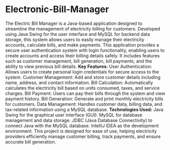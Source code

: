 # Electronic-Bill-Manager
The Electric Bill Manager is a Java-based application designed to streamline the management of electricity billing for customers. Developed using Java Swing for the user interface and MySQL for backend data storage, this system allows users to easily manage their electricity accounts, calculate bills, and make payments.
This application provides a secure user authentication system with login functionality, enabling users to create accounts and access their billing details safely. It includes features such as customer management, bill generation, bill payments, and the ability to view previous bill details.
**Key Features:**
User Authentication: Allows users to create personal login credentials for secure access to the system.
Customer Management: Add and store customer details including name, address, and contact information.
Bill Calculation: Automatically calculates the electricity bill based on units consumed, taxes, and service charges.
Bill Payment: Users can pay their bills through the system and view payment history.
Bill Generation: Generate and print monthly electricity bills for customers.
Data Management: Handles customer data, billing data, and tax-related information using a MySQL database.
**Technologies Used:**
Java Swing for the graphical user interface (GUI).
MySQL for database management and data storage.
JDBC (Java Database Connectivity) to connect Java with the MySQL database.
IntelliJ IDEA as the development environment.
This project is designed for ease of use, helping electricity providers efficiently manage customer billing, track payments, and ensure accurate bill generation.
